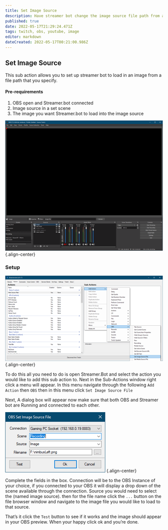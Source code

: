 ```yaml
---
title: Set Image Source
description: Have streamer bot change the image source file path from a directory of choice
published: true
date: 2022-05-17T21:29:24.471Z
tags: twitch, obs, youtube, image
editor: markdown
dateCreated: 2022-05-17T00:21:00.986Z
---
```


## Set Image Source

This sub action allows you to set up streamer bot to load in an image from a file path that you specify.


#### Pre-requirements
1.  OBS open and Streamer.bot connected
2.  Image source in a set scene
3.  The image you want Streamer.bot to load into the image source

![obs_1_.png](/set-image-source/obs_1_.png) {.align-center}


### Setup

![capture.png](/set-image-source/capture.png) {.align-center}

To do this all you need to do is open Streamer.Bot and select the action you would like to add this sub action to. Next in the Sub-Actions window right click a menu will appear. In this menu navigate through the following `Add Action` then `OBS` then in this menu click `Set Image Source File`


Next, A dialog box will appear now make sure that both OBS and Streamer bot are Running and connected to each other.

![obs_image_source_dialog.png](/set-image-source/obs_image_source_dialog.png) {.align-center}

Complete the fields in the box. Connection will be to the OBS Instance of your choice, if you connected to your OBS it will display a drop down of the scene available through the connection. Source you would need to select the (named image source). then for the file name click the `...` button on the file browser window and navigate to the image file you would like to load to that source.

That’s it click the `Test` button to see if it works and the image should appear in your OBS preview.  When your happy click ok and you’re done.  



